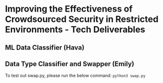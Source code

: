 # Improving the Effectiveness of Crowdsourced Security in Restricted Environments - Tech Deliverables
## ML Data Classifier (Hava)
## Data Type Classifier and Swapper (Emily)
To test out swap.py, please run the below command:
```python3 swap.py```
